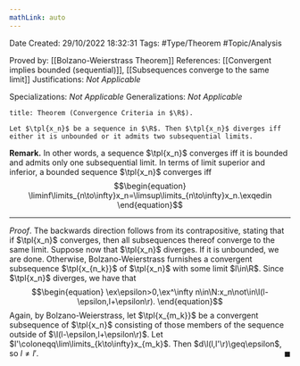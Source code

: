 ```yaml
---
mathLink: auto
---
```


<div class="topSpace"></div>

Date Created: 29/10/2022 18:32:31
Tags: #Type/Theorem #Topic/Analysis

Proved by: [[Bolzano-Weierstrass Theorem]]
References: [[Convergent implies bounded (sequential)]], [[Subsequences converge to the same limit]]
Justifications: _Not Applicable_

Specializations: _Not Applicable_
Generalizations: _Not Applicable_

``` ad-Theorem
title: Theorem (Convergence Criteria in $\R$).

Let $\tpl{x_n}$ be a sequence in $\R$. Then $\tpl{x_n}$ diverges iff either it is unbounded or it admits two subsequential limits.

```

**Remark.** In other words, a sequence $\tpl{x_n}$ converges iff it is bounded and admits only one subsequential limit. In terms of limit superior and inferior, a bounded sequence $\tpl{x_n}$ converges iff
$$\begin{equation}
    \liminf\limits_{n\to\infty}x_n=\limsup\limits_{n\to\infty}x_n.\exqedin
\end{equation}$$

---

_Proof_. The backwards direction follows from its contrapositive, stating that if $\tpl{x_n}$ converges, then all subsequences thereof converge to the same limit. Suppose now that $\tpl{x_n}$ diverges. If it is unbounded, we are done. Otherwise, Bolzano-Weierstrass furnishes a convergent subsequence $\tpl{x_{n_k}}$ of $\tpl{x_n}$ with some limit $l\in\R$. Since $\tpl{x_n}$ diverges, we have that
$$\begin{equation}
    \ex\epsilon>0,\ex^\infty n\in\N:x_n\not\in\l(l-\epsilon,l+\epsilon\r).
\end{equation}$$
Again, by Bolzano-Weierstrass, let $\tpl{x_{m_k}}$ be a convergent subsequence of $\tpl{x_n}$ consisting of those members of the sequence outside of $\l(l-\epsilon,l+\epsilon\r)$. Let $l'\coloneqq\lim\limits_{k\to\infty}x_{m_k}$. Then $d\l(l,l'\r)\geq\epsilon$, so $l\neq l'$.<span style="float:right;">$\blacksquare$</span>
